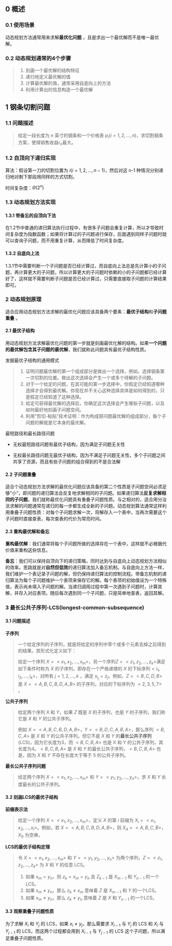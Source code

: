 ## 0 概述

### 0.1 使用场景

动态规划方法通常用来求解**最优化问题** ，且是求出一个最优解而不是唯一最优解。



### 0.2 动态规划通常的4个步骤

> 1. 刻画一个最优解的结构特征
> 2. 递归地定义最优解的值
> 3. 计算最优解的值，通常采用自底向上的方法
> 4. 利用计算出的信息构造一个最优解



## 1 钢条切割问题

### 1.1 问题描述

> 给定一段长度为 $n$ 英寸的钢条和一个价格表 $p_i(i=1,2,...,n)$，求切割钢条方案，使得销售收益$r_n$最大。
>

### 1.2 自顶向下递归实现

算法：假设第一刀的切割位置为 $i(i=1,2,...,n-1)$，然后对这 n-1 种情况分别递归地对剩下那段用同样的方式切割。

时间复杂度：$\Theta(2^n)$

### 1.3 动态规划方法实现

#### 1.3.1 带备忘的自顶向下法

在1.2节中普通的递归算法执行过程中，有很多子问题会重复计算，所以才导致时间复杂度为指数函数；如果将计算过的子问题进行保存，后面遇到同样子问题时就可以查询子问题，而不用重复计算，从而降低了时间复杂度。

#### 1.3.2 自底向上法

1.3.1节中需要判断一个子问题是否已经计算过，而自底向上法总是先计算小的子问题，再计算更大的子问题，所以计算更大的子问题时依赖的小的子问题都已经计算好了，这样就不需要判断子问题是否已经计算过，只需要直接取子问题的计算结果即可。





### 2 动态规划原理

适合应用动态规划方法求解的最优化问题应该具备两个要素：**最优子结构**和**子问题重叠** 。

#### 2.1 最优子结构

用动态规划方法求解最优化问题的第一步就是刻画最优化解的结构。如果**一个问题的最优解包含其子问题的最优解**，我们就称此问题具有最优子结构性质。



发掘最优子结构的通用模式

> 1. 证明问题最优解的第一个组成部分是做出一个选择，例如，选择钢条第一次切割的位置。做出这次选择会产生一个或多个待解的子问题。
> 2. 对于一个给定的问题，在其可能的第一步选择中，你假定已经知道哪种选择才会得到最优解。你现在并不关心这种选择具体是如何得到的，只是假定已经知道了这种选择。
> 3. 给定可获得最优解的选择后，你确定这次选择会产生哪些子问题，以及如何最好地刻画子问题空间。
> 4. 利用“剪切-粘贴”技术证明：作为构成原问题最优解的组成部分，每个子问题的解就是它本身的最优解。



最短路径和最长路径问题

- 无权最短路径问题有最优子结构，因为满足子问题无关性

- 无权最长路径问题无最优子结构，因为不满足子问题无关性，多个子问题之间共享了资源，而且有些子问题的组合得到的不是合法解

#### 2.2 子问题重叠

适合个动态规划方法求解的最优化问题应该具备的第二个性质是子问题空间必须足够“小”，即问题的递归算法会反复地求解相同的子问题。如果递归算法**反复求解相同的子问题**，我们就称最优化问题具有重叠子问题性质。与之相对的，适合用分治法求解的问题通常在递归的每一步都生成全新的子问题。动态规划算法通常这样利用重叠子问题性质：对每个子问题求解一次，将解存入一个表中，当再次需要这个子问题时直接查表，每次查表的代价为常亮时间。

#### 2.3 重构最优解和备忘

**重构最优解**：我们通常将每个子问题所做的选择存在一个表中，这样就不必根据代价值来重构这些信息。 

**备忘**：我们可以保持自顶向下的递归策略，同时达到与自底向上动态规划方法相似的效率。思路就是对**自然但低效**的递归算法加入备忘机制。与自底向上方法一样，我们维护一个表记录子问题的解，但仍保持递归算法的控制流程。带备忘机制的递归算法为每个子问题维护一个表项来保存它的解。每个表项的初始值设为一个特殊值，表示尚未填入子问题的解。当递归调用过程中第一次遇到子问题时，计算其解，并存入对应表项。随后每次遇到同一个子问题，只是简单地查表，返回其解。



### 3 最长公共子序列-LCS(longest-common-subsequence)

#### 3.1 问题描述

**子序列**

> 一个给定序列的子序列，就是将给定的序列中零个或多个元素去掉之后得到的结果。其形式化定义如下：
>
> 给定一个序列 $X=<x_1,x_2,...,x_m>$，另一个序列$Z=<z_1,z_2,...,z_k>$满足如下条件时称为 $X$ 的子序列，即存在一个严格递增的 $X$ 的下标序列$<i_1,i_2,...,i_k>$，对所有 $j=1,2,...,k$ ，满足 $x_{i_j}=z_j$。例如，$Z=<B,C,D,B>$ 是 $X=<A,B,C,B,D,A,B>$ 的子序列，对应的下标序列为 $<2,3,5,7>$ 。

**公共子序列**

> 给定两个序列 $X$ 和 $Y$，如果 $Z$ 既是 $X$ 的子序列，也是 $Y$ 的子序列，我们称它是 $X$ 和 $Y$ 的公共子序列。
>
> 例如 $X=<A,B,C,B,D,A,B>$，$Y=<B,D,C,A,B,A>$，那么序列 $<B,C,A>$ 是 $X$ 和 $Y$ 的公共子序列。但它不是 $X$ 和 $Y$ 的**最长公共子序列**(LCS)，因为它长度为3，而 $<B,C,B,A>$ 也是 X 和 Y 的公共子序列，其长度为4。$<B,C,B,A>$ 是 $X$ 和 $Y$ 的最长公共子序列，$<B,C,B,A>$ 也是，因为 $X$ 和 $Y$ 不存在长度大于等于 5 的公共子序列。

**最长公共子序列问题**

> 给定两个序列 $X=<x_1,x_2,...,x_m>$ 和 $Y=<y_1,y_2,...,y_n>$，求 $X$ 和 $Y$ 长度最长的公共子序列。

#### 3.2 刻画LCS的最优子结构

**前缀表示法**

> 给定一个序列 $X=<x_1,x_2,...,x_m>$，定义 $X$ 的第 $i$ 前缀为 $X_i=<x_1,x_2,...,x_i>$。例如，若 $X=<A,B,C,B,D,A,B>$，则 $X_4=<A,B,C,B>$，$X_0$ 为空串。

**LCS的最优子结构定理**

> 令 $X=<x_1,x_2,...,x_m>$ 和 $Y=<y_1,y_2,...,y_n>$ 为两个序列，$Z=<z_1,z_2,...,z_k>$ 为 $X$ 和 $Y$ 的任意 LCS。
>
> 1. 如果 $x_m=y_n$，则 $z_k=x_m=y_n$ 且 $Z_{k-1}$ 是 $X_{m-1}$ 和 $Y_{n-1}$ 的一个LCS。
> 2. 如果 $x_m≠y_n$，那么 $z_k≠x_m$ 意味着 $Z$ 是 $X_{m-1}$ 和 $Y$ 的一个LCS。
> 3. 如果 $x_m≠y_n$，那么 $z_k≠y_n$ 意味着 $Z$ 是 $X$ 和 $Y_{n-1}$ 的一个LCS。

#### 3.3 观察重叠子问题性质

为了求解 $X_i$ 和 $Y_j$ 的 LCS，如果 $x_i≠y_j$，那么需要求 $X_{i-1}$ 与 $Y_j$ 的 LCS 和 $X_i$ 与 $Y_{j-1}$ 的 LCS，而这两个过程都会用到 $X_{i-1}$ 与 $Y_{j-1}$ 的 LCS 这个子问题，所以满足重叠子问题性质。

